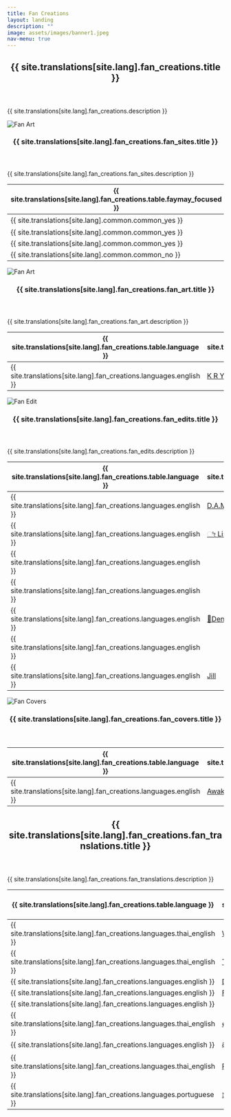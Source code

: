 ```yaml
---
title: Fan Creations
layout: landing
description: ""
image: assets/images/banner1.jpeg
nav-menu: true
---
```


<!-- Main -->
<div id="main">
	<section id="one">
		<div class="inner">
			<header class="major">
				<h2>{{ site.translations[site.lang].fan_creations.title }}</h2>
			</header>
			<p>{{ site.translations[site.lang].fan_creations.description }}</p>
		</div>
	</section>
	<section class="spotlights">
		<section>
			<div class="image">
				<img src="{{ 'assets/images/portrait11.jpeg' | relative_url }}" alt="Fan Art" data-position="center center">
			</div>
			<div class="content">
				<div class="inner">
					<header class="major">
						<h3>{{ site.translations[site.lang].fan_creations.fan_sites.title }}</h3>
					</header>
					<p>{{ site.translations[site.lang].fan_creations.fan_sites.description }}</p>
					<div class="table-wrapper">
						<table>
							<thead>
								<tr>
									<th scope="col">{{ site.translations[site.lang].fan_creations.table.faymay_focused }}</th>
									<th scope="col">{{ site.translations[site.lang].fan_creations.table.twitter }}</th>
									<th scope="col">{{ site.translations[site.lang].fan_creations.table.youtube }}</th>
									<th scope="col">{{ site.translations[site.lang].fan_creations.table.tiktok }}</th>
								</tr>
							</thead>
							<tbody>
								<tr>
									<td>{{ site.translations[site.lang].common.common_yes }}</td>
									<td><a href="https://x.com/Phuriiiii19">𝙋'𝙋𝙤𝙤𝙝ッ🐹 🐶 | ฟมปฟก</a></td>
									<td><a href="https://www.youtube.com/@Phuriiiii19">Pooh</a></td>
									<td><a href="https://www.tiktok.com/@Phuriiiii19">phuriiiii19</a></td>
								</tr>
								<tr>
									<td>{{ site.translations[site.lang].common.common_yes }}</td>
									<td><a href="https://x.com/teeoheewhy">P't 🏳️‍🌈</a></td>
									<td><a href="https://www.youtube.com/@phi.t">P't</a></td>
									<td><a href="https://www.tiktok.com/@teeoheewhy?_t=8pAEpAYN4rw&_r=1">P't 🏳️‍🌈</a></td>
								</tr>
								<tr>
									<td>{{ site.translations[site.lang].common.common_yes }}</td>
									<td><a href="https://x.com/Gackyccc_">Gackyccc_</a></td>
									<td>&nbsp;</td>
									<td>&nbsp;</td>
								</tr>
								<tr>
									<td>{{ site.translations[site.lang].common.common_no }}</td>
									<td><a href="https://x.com/99_99percentt">99.99%</a></td>
									<td><a href="https://www.youtube.com/@99.99percentt">99.99%</a></td>
									<td>&nbsp;</td>
								</tr>
							</tbody>
						</table>
					</div>
				</div>
			</div>
		</section>
		<section>
			<div class="image">
				<img src="{{ 'assets/images/square2.jpeg' | relative_url }}" alt="Fan Art" data-position="center center">
			</div>
			<div class="content">
				<div class="inner">
					<header class="major">
						<h3>{{ site.translations[site.lang].fan_creations.fan_art.title }}</h3>
					</header>
					<p>{{ site.translations[site.lang].fan_creations.fan_art.description }}</p>
					<div class="table-wrapper">
						<table>
							<thead>
								<tr>
									<th scope="col">{{ site.translations[site.lang].fan_creations.table.language }}</th>
									<th scope="col">{{ site.translations[site.lang].fan_creations.table.twitter }}</th>
									<th scope="col">{{ site.translations[site.lang].fan_creations.table.youtube }}</th>
									<th scope="col">{{ site.translations[site.lang].fan_creations.table.tiktok }}</th>
								</tr>
							</thead>
							<tbody>
								<tr>
									<td>{{ site.translations[site.lang].fan_creations.languages.english }}</td>
									<td><a href="https://x.com/yaalisaya">K R Y | FayMay | DreamGL |</a></td>
									<td>&nbsp;</td>
									<td><a href="https://www.tiktok.com/@yaalisayah?_t=8pC3Q0vUo6i&_r=1">yaalisayah</a></td>
								</tr>
							</tbody>
						</table>
					</div>
				</div>
			</div>
		</section>
		<section>
			<div class="image">
				<img src="{{ 'assets/images/portrait18.jpeg' | relative_url }}" alt="Fan Edit" data-position="top center">
			</div>
			<div class="content">
				<div class="inner">
					<header class="major">
						<h3>{{ site.translations[site.lang].fan_creations.fan_edits.title }}</h3>
					</header>
					<p>{{ site.translations[site.lang].fan_creations.fan_edits.description }}</p>
					<div class="table-wrapper">
						<table>
							<thead>
								<tr>
									<th scope="col">{{ site.translations[site.lang].fan_creations.table.language }}</th>
									<th scope="col">{{ site.translations[site.lang].fan_creations.table.twitter }}</th>
									<th scope="col">{{ site.translations[site.lang].fan_creations.table.youtube }}</th>
									<th scope="col">{{ site.translations[site.lang].fan_creations.table.tiktok }}</th>
								</tr>
							</thead>
							<tbody>
								<tr>
									<td>{{ site.translations[site.lang].fan_creations.languages.english }}</td>
									<td><a href="https://x.com/DoneeyyOfficial">D.A.M.</a></td>
									<td><a href="https://www.youtube.com/@samon23TER">D.A.M.</a></td>
									<td><a href="https://www.tiktok.com/@dam23official">dam23official</a></td>
								</tr>
								<tr>
									<td>{{ site.translations[site.lang].fan_creations.languages.english }}</td>
									<td><a href="https://x.com/lovergl__">ೀ Lissa is dreaming ೀ</a></td>
									<td>&nbsp;</td>
									<td>&nbsp;</td>
								</tr>
								<tr>
									<td>{{ site.translations[site.lang].fan_creations.languages.english }}</td>
									<td>&nbsp;</td>
									<td><a href="https://www.youtube.com/playlist?list=PLffObNEMTeXOLV71JV-3kJ2AmsaCp7hti">Nickcompoops</a></td>
									<td>&nbsp;</td>
								</tr>
								<tr>
									<td>{{ site.translations[site.lang].fan_creations.languages.english }}</td>
									<td>&nbsp;</td>
									<td><a href="https://www.youtube.com/playlist?list=PL18vA8XTLPcUSFrpnk859alTotrEAXmei">Drama_addicted_edits</a></td>
									<td>&nbsp;</td>
								</tr>
								<tr>
									<td>{{ site.translations[site.lang].fan_creations.languages.english }}</td>
									<td><a href="https://x.com/Denon2206">🔅Deno🔅</a></td>
									<td><a href="https://www.youtube.com/@Denon0122/featured">🔅Deno🔅</a></td>
									<td>&nbsp;</td>
								</tr>
								<tr>
									<td>{{ site.translations[site.lang].fan_creations.languages.english }}</td>
									<td>&nbsp;</td>
									<td><a href="https://www.youtube.com/playlist?list=PLJtev7mfaPIA5Lxx8lpvj1G0__mVC_3LZ">kzdreamgledits</a></td>
									<td>&nbsp;</td>
								</tr>
								<tr>
									<td>{{ site.translations[site.lang].fan_creations.languages.english }}</td>
									<td><a href="https://x.com/bsj1994">Jill</a></td>
									<td><a href="https://www.youtube.com/playlist?list=PLEjb0lkNnMIGksyEaISEaQ02bizNvmUB9">J FreenBecky and FayMay always and forever</a></td>
									<td>&nbsp;</td>
								</tr>
							</tbody>
						</table>
					</div>
				</div>
			</div>
		</section>
		<section>
			<div class="image">
				<img src="{{ 'assets/images/square4.jpeg' | relative_url }}" alt="Fan Covers" data-position="25% 25%">
			</div>
			<div class="content">
				<div class="inner">
					<header class="major">
						<h3>{{ site.translations[site.lang].fan_creations.fan_covers.title }}</h3>
					</header>
					<p></p>
					<div class="table-wrapper">
						<table>
							<thead>
								<tr>
									<th scope="col">{{ site.translations[site.lang].fan_creations.table.language }}</th>
									<th scope="col">{{ site.translations[site.lang].fan_creations.table.twitter }}</th>
									<th scope="col">{{ site.translations[site.lang].fan_creations.table.youtube }}</th>
									<th scope="col">{{ site.translations[site.lang].fan_creations.table.tiktok }}</th>
								</tr>
							</thead>
							<tbody>
								<tr>
									<td>{{ site.translations[site.lang].fan_creations.languages.english }}</td>
									<td><a href="https://x.com/DoneeyyOfficial/status/1831308549387120660">Awake - Boy Sompob | Cover (DAM & GRET)</a></td>
									<td><a href="https://youtu.be/auMQXbUQhXU?si=1DJTFXflTkILH2VK">Awake - Boy Sompob | Cover (DAM & GRET)</a></td>
									<td>&nbsp;</td>
								</tr>
							</tbody>
						</table>
					</div>
				</div>
			</div>
		</section>
	</section>
	<!-- Three -->
	<section id="three">
		<div class="inner">
			<header class="major">
				<h2>{{ site.translations[site.lang].fan_creations.fan_translations.title }}</h2>
			</header>
			<p>{{ site.translations[site.lang].fan_creations.fan_translations.description }}</p>
			<div class="table-wrapper">
				<table>
					<thead>
						<tr>
							<th scope="col">{{ site.translations[site.lang].fan_creations.table.language }}</th>
							<th scope="col">{{ site.translations[site.lang].fan_creations.table.twitter }}</th>
							<th scope="col">{{ site.translations[site.lang].fan_creations.table.youtube }}</th>
							<th scope="col">{{ site.translations[site.lang].fan_creations.table.tiktok }}</th>
						</tr>
					</thead>
					<tbody>
						<tr>
							<td>{{ site.translations[site.lang].fan_creations.languages.thai_english }}</td>
							<td><a href="https://x.com/WinnieCatz">Wᵢₙₙᵢₑ</a></td>
							<td>&nbsp;</td>
							<td>&nbsp;</td>
						</tr>
						<tr>
							<td>{{ site.translations[site.lang].fan_creations.languages.thai_english }}</td>
							<td><a href="https://x.com/TSP_theshipper">The_Shipper</a></td>
							<td>&nbsp;</td>
							<td>&nbsp;</td>
						</tr>
						<tr>
							<td>{{ site.translations[site.lang].fan_creations.languages.english }}</td>
							<td><a href="https://x.com/Diziholic">Diziholic</a></td>
							<td><a href="https://www.youtube.com/@Diziarchive">Diziholic</a></td>
							<td>&nbsp;</td>
						</tr>
						<tr>
							<td>{{ site.translations[site.lang].fan_creations.languages.english }}</td>
							<td><a href="https://x.com/4ever_Marvelous">Forever Marvelous</a></td>
							<td><a href="https://www.youtube.com/@4ever_Marvelous">Forever Marvelous</a></td>
							<td>&nbsp;</td>
						</tr>
						<tr>
							<td>{{ site.translations[site.lang].fan_creations.languages.english }}</td>
							<td>&nbsp;</td>
							<td><a href="https://www.youtube.com/@GLTHSUB-xd9zq/videos">GLTH SUB</a></td>
							<td>&nbsp;</td>
						</tr>
						<tr>
							<td>{{ site.translations[site.lang].fan_creations.languages.thai_english }}</td>
							<td><a href="https://x.com/AGuyki">คุณชายเฟ | น้องดรีม😴</a></td>
							<td><a href="https://www.youtube.com/@user-fp6jj6ez3m/videos">ผมจะชิปทุกคู่</a></td>
							<td><a href="https://www.tiktok.com/@user113476042384?_t=8pAEFKthOx5&_r=1">มะกรูด</a></td>
						</tr>
						<tr>
							<td>{{ site.translations[site.lang].fan_creations.languages.english }}</td>
							<td><a href="https://x.com/alphazalien">alien 👽 faymay</a></td>
							<td>&nbsp;</td>
							<td><a href="https://www.tiktok.com/@absentxalien?_t=8pAE4MIiswk&_r=1">Alien 👽</a></td>
						</tr>
						<tr>
							<td>{{ site.translations[site.lang].fan_creations.languages.thai_english }}</td>
							<td><a href="https://x.com/teeoheewhy">P't 🏳️‍🌈</a></td>
							<td><a href="https://www.youtube.com/@phi.t">P't</a></td>
							<td><a href="https://www.tiktok.com/@teeoheewhy?_t=8pAEpAYN4rw&_r=1">P't 🏳️‍🌈</a></td>
						</tr>
						<tr>
							<td>{{ site.translations[site.lang].fan_creations.languages.portuguese }}</td>
							<td><a href="https://x.com/princenicolax">𝙽𝙸𝙲𝙾𝙻𝙰𝚂 | 𝙵𝙰𝚈𝙼𝙰𝚈'𝚜 𝚂𝙾𝙽 🐱</a></td>
							<td>&nbsp;</td>
							<td>&nbsp;</td>
						</tr>
					</tbody>
				</table>
			</div>
		</div>
	</section> 
</div>